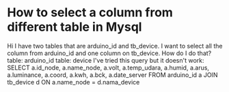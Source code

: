 
# How to select a column from different table in Mysql

Hi I have two tables that are arduino_id and tb_device. I want to select all the column from arduino_id and one column on tb_device. How do I do that?
table: arduino_id
table: device
I've tried this query but it doesn't work:
SELECT a.id_node, a.name_node, a.volt, a.temp_udara, a.humid, a.arus, a.luminance, a.coord, a.kwh, a.bck, a.date_server FROM arduino_id a JOIN tb_device d ON a.name_node = d.nama_device 


        